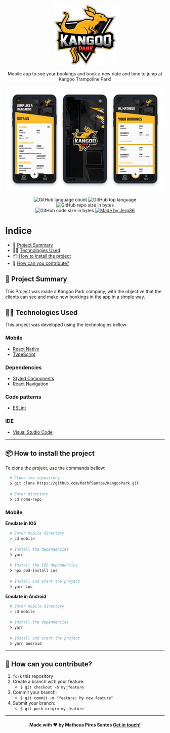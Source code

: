 <p align="center">
  <img src=".github/Logo.png" width='200px' />
	
  <p align="center">
  Mobile app to see your bookings and book a new date and time to jump at Kangoo Trampoline Park!
  </p>
  
  <img src=".github/Cover.png" width='1000px' />
</p>

<p align="center">
  <img alt="GitHub language count" src="https://img.shields.io/github/languages/count/MathPSantos/KangooPark">

  <img alt="GitHub top language" src="https://img.shields.io/github/languages/top/MathPSantos/KangooPark?logo=typescript">

  <img alt="GitHub repo size in bytes" src="https://img.shields.io/github/repo-size/MathPSantos/KangooPark?color=blue">

  <br>

  <img alt="GitHub code size in bytes" src="https://img.shields.io/github/last-commit/MathPSantos/KangooPark">

  <a href="https://www.linkedin.com/in/mathpsantos/">
    <img alt="Made by Jerp86" src="https://img.shields.io/badge/made%20by-MathPSantos-%2304D361">
  </a>
</p>

 
# Indice

- :rocket: [Project Summary](#rocket-project-summary)
- 👨‍💻️ [Technologies Used](#%EF%B8%8F-technologies-used)
- 📦️ [How to install the project](#%EF%B8%8F-how-to-install-the-project)
- 🤔️ [How can you contribute?](#%EF%B8%8F-how-can-you-contribute)
 
## :rocket: Project Summary

This Project was made a Kangoo Park company, with the objective that the clients can see and make new bookings in the app in a simple way.
 
## 👨‍💻️ Technologies Used

This project was developed using the technologies bellow:
  
### Mobile

  - [React Native](https://reactnative.dev/)
  - [TypeScript](https://www.typescriptlang.org/)
  
### Dependencies

  - [Styled Components](https://styled-components.com/)
  - [React Navigation](https://reactnavigation.org/)

### Code patterns

  - [ESLint](https://eslint.org/)

### IDE

  - [Visual Studio Code](https://code.visualstudio.com/)

---
 
## 📦️ How to install the project

To clone the project, use the commands bellow:

```bash
  # Clone the repository
  ❯ git clone https://github.com/MathPSantos/KangooPark.git

  # Enter directory
  ❯ cd nome-repo
```

### Mobile

**Emulate in IOS**

```bash
  # Enter mobile directory
  > cd mobile

  # Install the dependencies
  ❯ yarn
  
  # Install the IOS dependencies
  ❯ npx pod-install ios

  # Install and start the project
  ❯ yarn ios
```

**Emulate in Android**

```bash
  # Enter mobile directory
  > cd mobile

  # Install the dependencies
  ❯ yarn
  
  # Install and start the project
  ❯ yarn android
```

---
 
## 🤔️ How can you contribute?

1. `fork` this repository
2. Create a branch with your feature:
   - `$ git checkout -b my_feature`
3. Commit your branch:
   - `$ git commit -m "feature: My new feature"`
4. Submit your branch:
   - `$ git push origin my_feature`

---
 
<h4 align="center">
  Made with ❤️ by Matheus Pires Santos <a href="mailto:matheus.psantos2016@gmail.com">Get in touch!</a>
</h4>
